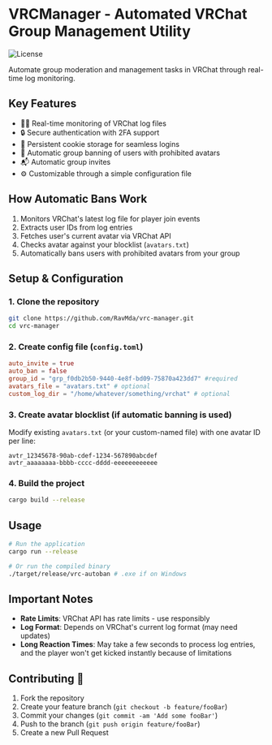 # VRCManager - Automated VRChat Group Management Utility

![License](https://img.shields.io/badge/License-CC%20BY--NC--SA%204.0-lightgrey.svg)

Automate group moderation and management tasks in VRChat through real-time log monitoring.

## Key Features

- 🕵️‍♂️ Real-time monitoring of VRChat log files
- 🔒 Secure authentication with 2FA support
- 🧾 Persistent cookie storage for seamless logins
- 🚫 Automatic group banning of users with prohibited avatars
- 📬 Automatic group invites
- ⚙️ Customizable through a simple configuration file

## How Automatic Bans Work

1. Monitors VRChat's latest log file for player join events
2. Extracts user IDs from log entries
3. Fetches user's current avatar via VRChat API
4. Checks avatar against your blocklist (`avatars.txt`)
5. Automatically bans users with prohibited avatars from your group

## Setup & Configuration

### 1. Clone the repository
```bash
git clone https://github.com/RavMda/vrc-manager.git
cd vrc-manager
```

### 2. Create config file (`config.toml`)
```toml
auto_invite = true
auto_ban = false
group_id = "grp_f0db2b50-9440-4e8f-bd09-75870a423dd7" #required
avatars_file = "avatars.txt" # optional
custom_log_dir = "/home/whatever/something/vrchat" # optional
```

### 3. Create avatar blocklist (if automatic banning is used)
Modify existing `avatars.txt` (or your custom-named file) with one avatar ID per line:
```
avtr_12345678-90ab-cdef-1234-567890abcdef
avtr_aaaaaaaa-bbbb-cccc-dddd-eeeeeeeeeeee
```

### 4. Build the project
```bash
cargo build --release
```

## Usage

```bash
# Run the application
cargo run --release

# Or run the compiled binary
./target/release/vrc-autoban # .exe if on Windows
```
## Important Notes
- **Rate Limits**: VRChat API has rate limits - use responsibly
- **Log Format**: Depends on VRChat's current log format (may need updates)
- **Long Reaction Times**: May take a few seconds to process log entries, and the player won't get kicked instantly because of limitations

## Contributing 🤝
1. Fork the repository
2. Create your feature branch (`git checkout -b feature/fooBar`)
3. Commit your changes (`git commit -am 'Add some fooBar'`)
4. Push to the branch (`git push origin feature/fooBar`)
5. Create a new Pull Request
